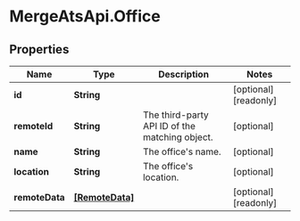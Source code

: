 # MergeAtsApi.Office

## Properties

Name | Type | Description | Notes
------------ | ------------- | ------------- | -------------
**id** | **String** |  | [optional] [readonly] 
**remoteId** | **String** | The third-party API ID of the matching object. | [optional] 
**name** | **String** | The office&#39;s name. | [optional] 
**location** | **String** | The office&#39;s location. | [optional] 
**remoteData** | [**[RemoteData]**](RemoteData.md) |  | [optional] [readonly] 


